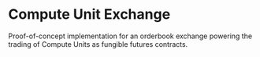 # Compute Unit Exchange

Proof-of-concept implementation for an orderbook exchange powering the trading of Compute Units as fungible futures contracts.

